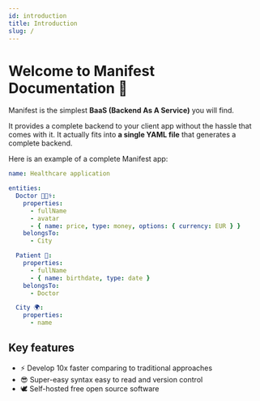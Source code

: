 ```yaml
---
id: introduction
title: Introduction
slug: /
---
```


# Welcome to Manifest Documentation 👋

Manifest is the simplest **BaaS (Backend As A Service)** you will find.

It provides a complete backend to your client app without the hassle that comes with it. It actually fits into **a single YAML file** that generates a complete backend.

Here is an example of a complete Manifest app:

```yaml title="manifest/backend.yml"
name: Healthcare application

entities:
  Doctor 👩🏾‍⚕️:
    properties:
      - fullName
      - avatar
      - { name: price, type: money, options: { currency: EUR } }
    belongsTo:
      - City

  Patient 🤒:
    properties:
      - fullName
      - { name: birthdate, type: date }
    belongsTo:
      - Doctor

  City 🌍:
    properties:
      - name
```

## Key features

- ⚡ Develop 10x faster comparing to traditional approaches
- 😎 Super-easy syntax easy to read and version control
- 🕊️ Self-hosted free open source software
